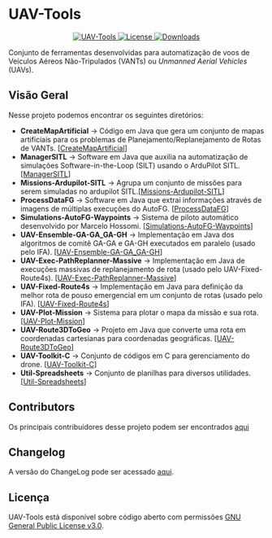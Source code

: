 # UAV-Tools

<p align="center">
  <a href="#">
    <img src="https://img.shields.io/badge/UAV-TOOLS-brightgreen.svg" alt="UAV-Tools">
  </a>
  <a href="https://github.com/jesimar/UAV-Tools/blob/master/LICENSE" target="_blank">
    <img src="https://img.shields.io/aur/license/yaourt.svg" alt="License">
  </a>
  <a href="https://github.com/jesimar/UAV-Tools/pulse" target="_blank">
    <img src="https://img.shields.io/github/downloads/jesimar/UAV-Tools/total.svg" alt="Downloads">
  </a>
</p>

Conjunto de ferramentas desenvolvidas para automatização de voos de Veículos Aéreos Não-Tripulados (VANTs) ou *Unmanned Aerial Vehicles* (UAVs).

## Visão Geral

Nesse projeto podemos encontrar os seguintes diretórios:

* **CreateMapArtificial** -> Código em Java que gera um conjunto de mapas artificiais para os problemas de Planejamento/Replanejamento de Rotas de VANTs. [[CreateMapArtificial](./CreateMapArtificial/)]
* **ManagerSITL** -> Software em Java que auxilia na automatização de simulações Software-in-the-Loop (SILT) usando o ArduPilot SITL. [[ManagerSITL](./ManagerSITL/)]
* **Missions-Ardupilot-SITL** -> Agrupa um conjunto de missões para serem simuladas no ardupilot SITL.[[Missions-Ardupilot-SITL](./Missions-Ardupilot-SITL/)]
* **ProcessDataFG** -> Software em Java que extrai informações através de imagens de múltiplas execuções do AutoFG. [[ProcessDataFG](./ProcessDataFG/)]
* **Simulations-AutoFG-Waypoints** -> Sistema de piloto automático desenvolvido por Marcelo Hossomi. [[Simulations-AutoFG-Waypoints](./Simulations-AutoFG-Waypoints/)]
* **UAV-Ensemble-GA-GA_GA-GH** -> Implementação em Java dos algoritmos de comitê GA-GA e GA-GH executados em paralelo (usado pelo IFA). [[UAV-Ensemble-GA-GA_GA-GH](./UAV-Ensemble-GA-GA_GA-GH/)]
* **UAV-Exec-PathReplanner-Massive** -> Implementação em Java de execuções massivas de replanejamento de rota (usado pelo UAV-Fixed-Route4s). [[UAV-Exec-PathReplanner-Massive](./UAV-Exec-PathReplanner-Massive/)]
* **UAV-Fixed-Route4s** -> Implementação em Java para definição da melhor rota de pouso emergencial em um conjunto de rotas (usado pelo IFA). [[UAV-Fixed-Route4s](./UAV-Fixed-Route4s/)]
* **UAV-Plot-Mission** -> Sistema para plotar o mapa da missão e sua rota. [[UAV-Plot-Mission](./UAV-Plot-Mission/)]
* **UAV-Route3DToGeo** -> Projeto em Java que converte uma rota em coordenadas cartesianas para coordenadas geográficas. [[UAV-Route3DToGeo](./UAV-Route3DToGeo/)]
* **UAV-Toolkit-C** -> Conjunto de códigos em C para gerenciamento do drone. [[UAV-Toolkit-C](./UAV-Toolkit-C/)]
* **Util-Spreadsheets** -> Conjunto de planilhas para diversos utilidades. [[Util-Spreadsheets](./Util-Spreadsheets/)]

## Contributors

Os principais contribuidores desse projeto podem ser encontrados [aqui](https://github.com/jesimar/UAV-Tools/blob/master/AUTHORS)

## Changelog

A versão do ChangeLog pode ser acessado [aqui](https://github.com/jesimar/UAV-Tools/blob/master/CHANGELOG.md). 

## Licença

UAV-Tools está disponível sobre código aberto com permissões [GNU General Public License v3.0](https://github.com/jesimar/UAV-Tools/blob/master/LICENSE). 

